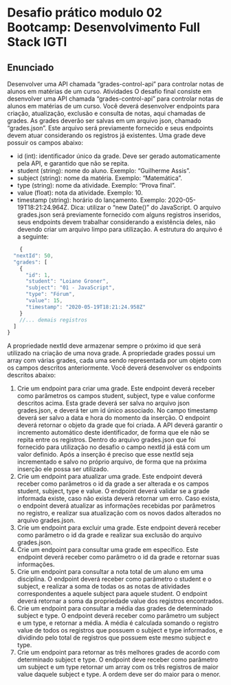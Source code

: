 # Desafio prático modulo 02 Bootcamp: Desenvolvimento Full Stack IGTI

## Enunciado
Desenvolver uma API chamada “grades-control-api” para controlar notas de alunos em matérias de um curso.
Atividades
O desafio final consiste em desenvolver uma API chamada “grades-control-api” para controlar notas de alunos em matérias de um curso. Você deverá desenvolver endpoints para criação, atualização, exclusão e consulta de notas, aqui chamadas de grades. As grades deverão ser salvas em um arquivo json, chamado “grades.json”. Este arquivo será previamente fornecido e seus endpoints devem atuar considerando os registros já existentes.
Uma grade deve possuir os campos abaixo:
- id (int): identificador único da grade. Deve ser gerado automaticamente pela API, e garantido que não se repita.
- student (string): nome do aluno. Exemplo: “Guilherme Assis”.
- subject (string): nome da matéria. Exemplo: “Matemática”.
- type (string): nome da atividade. Exemplo: “Prova final”.
- value (float): nota da atividade. Exemplo: 10.
- timestamp (string): horário do lançamento. Exemplo: 2020-05-19T18:21:24.964Z. Dica: utilizar o “new Date()” do JavaScript.
O arquivo grades.json será previamente fornecido com alguns registros inseridos, seus endpoints devem trabalhar considerando a existência deles, não devendo criar um arquivo limpo para utilização. A estrutura do arquivo é a seguinte:

~~~ js
    {
  "nextId": 50,
  "grades": [
    {
      "id": 1,
      "student": "Loiane Groner",
      "subject": "01 - JavaScript",
      "type": "Fórum",
      "value": 15,
      "timestamp": "2020-05-19T18:21:24.958Z"
    }
    //... demais registros
  ]
}

~~~


A propriedade nextId deve armazenar sempre o próximo id que será utilizado na criação de uma nova grade. A propriedade grades possui um array com várias grades, cada uma sendo representada por um objeto com os campos descritos anteriormente.
Você deverá desenvolver os endpoints descritos abaixo:
1. Crie um endpoint para criar uma grade. Este endpoint deverá receber como parâmetros os campos student, subject, type e value conforme descritos acima. Esta grade deverá ser salva no arquivo json grades.json, e deverá ter um id único associado. No campo timestamp deverá ser salvo a data e hora do momento da inserção. O endpoint deverá retornar o objeto da grade que foi criada. A API deverá garantir o incremento automático deste identificador, de forma que ele não se repita entre os registros. Dentro do arquivo grades.json que foi fornecido para utilização no desafio o campo nextId já está com um valor definido. Após a inserção é preciso que esse nextId seja incrementado e salvo no próprio arquivo, de forma que na próxima inserção ele possa ser utilizado.
2. Crie um endpoint para atualizar uma grade. Este endpoint deverá receber como parâmetros o id da grade a ser alterada e os campos student, subject, type e value. O endpoint deverá validar se a grade informada existe, caso não exista deverá retornar um erro. Caso exista, o endpoint deverá atualizar as informações recebidas por parâmetros no registro, e realizar sua atualização com os novos dados alterados no arquivo grades.json.
3. Crie um endpoint para excluir uma grade. Este endpoint deverá receber como parâmetro o id da grade e realizar sua exclusão do arquivo grades.json.
4. Crie um endpoint para consultar uma grade em específico. Este endpoint deverá receber como parâmetro o id da grade e retornar suas informações.
5. Crie um endpoint para consultar a nota total de um aluno em uma disciplina. O endpoint deverá receber como parâmetro o student e o subject, e realizar a soma de todas os as notas de atividades correspondentes a aquele subject para aquele student. O endpoint deverá retornar a soma da propriedade value dos registros encontrados.
6. Crie um endpoint para consultar a média das grades de determinado subject e type. O endpoint deverá receber como parâmetro um subject e um type, e retornar a média. A média é calculada somando o registro value de todos os registros que possuem o subject e type informados, e dividindo pelo total de registros que possuem este mesmo subject e type.
7. Crie um endpoint para retornar as três melhores grades de acordo com determinado subject e type. O endpoint deve receber como parâmetro um subject e um type retornar um array com os três registros de maior value daquele subject e type. A ordem deve ser do maior para o menor.